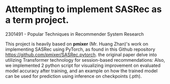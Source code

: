 # Attempting to implement SASRec as a term project.
2301491 - Popular Techniques in Recommender System Research

This project is heavily based on **pmixer** (Mr. Huang Zhan)'s work on implementing SASRec using PyTorch,
as found in this Github repository https://github.com/pmixer/SASRec.pytorch.
the original paper delve into utilizing Transformer technology for session-based recommendations: 
Also, we implemented 2 python script for visualizing improvement on evaluated model accuracy after training, 
and an example on how the trained model can be used for prediction using inference on checkpoints (.pth).
